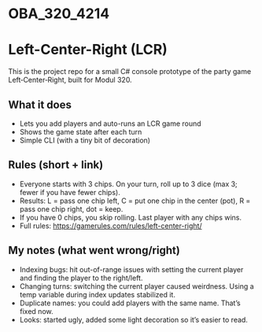 # OBA_320_4214

# Left-Center-Right (LCR)

This is the project repo for a small C# console prototype of the party game Left‑Center‑Right, built for Modul 320.

## What it does

- Lets you add players and auto-runs an LCR game round
- Shows the game state after each turn
- Simple CLI (with a tiny bit of decoration)

## Rules (short + link)

- Everyone starts with 3 chips. On your turn, roll up to 3 dice (max 3; fewer if you have fewer chips).
- Results: L = pass one chip left, C = put one chip in the center (pot), R = pass one chip right, dot = keep.
- If you have 0 chips, you skip rolling. Last player with any chips wins.
- Full rules: https://gamerules.com/rules/left-center-right/

## My notes (what went wrong/right)

- Indexing bugs: hit out-of-range issues with setting the current player and finding the player to the right/left.
- Changing turns: switching the current player caused weirdness. Using a temp variable during index updates stabilized it.
- Duplicate names: you could add players with the same name. That’s fixed now.
- Looks: started ugly, added some light decoration so it’s easier to read.
